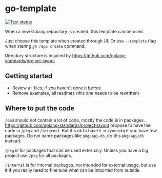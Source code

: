 # go-template

[![Test status](https://github.com/inc4/go-template/workflows/Checks/badge.svg)](https://github.com/inc4/go-template/actions?query=workflow%3A%22Checks%22)

When a new Golang repository is created, this template can be used.

Just choose this template when created through UI. Or use `--template` flag
when staring `gh repo create` command.

Directory structure is inspired by https://github.com/golang-standards/project-layout

## Getting started

- Review all files, if you haven't done it before
- Remove examples, all readmes (this one needs to be rewritten)

## Where to put the code

`/cmd` should not contain a lot of code, mostly the code is in packages.
https://github.com/golang-standards/project-layout propose to have the code
in `/pkg` and `/internal`. But it's ok to have it in `/yourpkg` if you have few
packages. Do not name packages like `pkg/api-db`, do this `pkg/api/db` instead.

`/pkg` is for packages that can be used externally. Unless you have a big
project use `/pkg` for all packages.

`/internal` is for internal packages, not intended for external usage, but
use it if you really need to fine tune what can be imported from outside.
